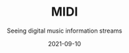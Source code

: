 ---
title: MIDI
subtitle: Seeing digital music information streams
tags: practice
date: 2021-09-10
list: midi
---